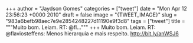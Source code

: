
+++
author = "Jaydson Gomes"
categories = ["tweet"]
date = "Mon Apr 12 23:56:23 +0000 2010"
draft = false
image = "{TWEET_IMAGE}"
slug = "983a6befb98aec7e9e2854248227d11190e9f3d8"
tags = ["tweet"]
title = """Muito bom. Leiam. RT: @fl..."""
+++
Muito bom. Leiam. RT: @flaviosteffens: Menos hierarquia e mais respeito. http://bit.ly/anWSJ6
